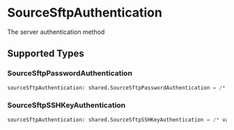 # SourceSftpAuthentication

The server authentication method


## Supported Types

### SourceSftpPasswordAuthentication

```python
sourceSftpAuthentication: shared.SourceSftpPasswordAuthentication = /* values here */
```

### SourceSftpSSHKeyAuthentication

```python
sourceSftpAuthentication: shared.SourceSftpSSHKeyAuthentication = /* values here */
```

